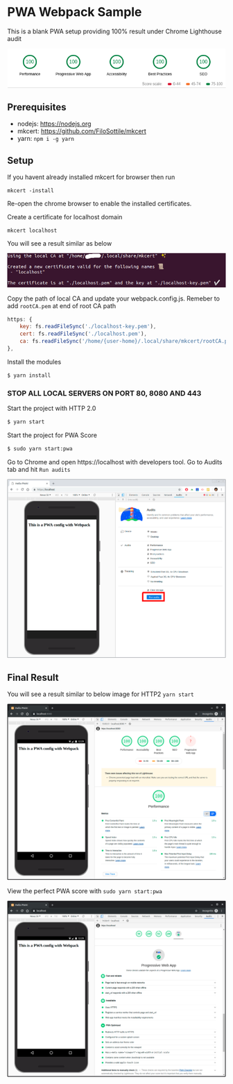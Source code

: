 # PWA Webpack Sample
This is a blank PWA setup providing 100% result under Chrome Lighthouse audit

<center><img alt="PWA lighthouse best results" src="screenshots/pwa-results.png"></center>

## Prerequisites

- nodejs: https://nodejs.org
- mkcert: https://github.com/FiloSottile/mkcert
- yarn: ``npm i -g yarn``

## Setup
If you havent already installed mkcert for browser then run
```
mkcert -install
```

Re-open the chrome browser to enable the installed certificates.

Create a certificate for localhost domain

```
mkcert localhost
```

You will see a result similar as below

<center><img alt="Intall Certificate results" src="screenshots/certificate-install.png"></center>

Copy the path of local CA and update your webpack.config.js. Remeber to add `rootCA.pem` at end of root CA path
```js
https: {
    key: fs.readFileSync('./localhost-key.pem'),
    cert: fs.readFileSync('./localhost.pem'),
    ca: fs.readFileSync('/home/{user-home}/.local/share/mkcert/rootCA.pem')
},
```

Install the modules
```sh
$ yarn install
```

### STOP ALL LOCAL SERVERS ON PORT 80, 8080 AND 443

Start the project with HTTP 2.0
```sh
$ yarn start
```

Start the project for PWA Score
```sh
$ sudo yarn start:pwa
```
Go to Chrome and open https://localhost with developers tool. Go to Audits tab and hit `Run audits`

<center><img alt="PWA audit Init" src="screenshots/pwa-audit-init.png"></center>

## Final Result

You will see a result similar to below image for HTTP2 `yarn start`

<center><img alt="PWA audit Result" src="screenshots/pwa-audit-result.png"></center>

View the perfect PWA score with `sudo yarn start:pwa`
<center><img alt="PWA audit Result" src="screenshots/pwa-audit-result-pwa.png"></center>
